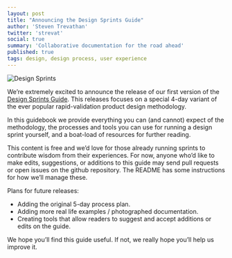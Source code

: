 ```yaml
---
layout: post
title: "Announcing the Design Sprints Guide"
author: 'Steven Trevathan'
twitter: 'strevat'
social: true
summary: 'Collaborative documentation for the road ahead'
published: true
tags: design, design process, user experience
---
```


![Design Sprints](http://i.imgur.com/15ZEMGK.png)

We’re extremely excited to announce the release of our first version of the [Design Sprints Guide](https://dockyard.com/design-sprints). This releases focuses on a special 4-day variant of the ever popular rapid-validation product design methodology.

In this guidebook we provide everything you can (and cannot) expect of the methodology, the processes and tools you can use for running a design sprint yourself, and a boat-load of resources for further reading.

This content is free and we’d love for those already running sprints to contribute wisdom from their experiences. For now, anyone who’d like to make edits, suggestions, or additions to this guide may send pull requests or open issues on the github repository. The README has some instructions for how we’ll manage these.

Plans for future releases:
* Adding the original 5-day process plan.
* Adding more real life examples / photographed documentation.
* Creating tools that allow readers to suggest and accept additions or edits on the guide.

We hope you’ll find this guide useful. If not, we really hope you’ll help us improve it.
